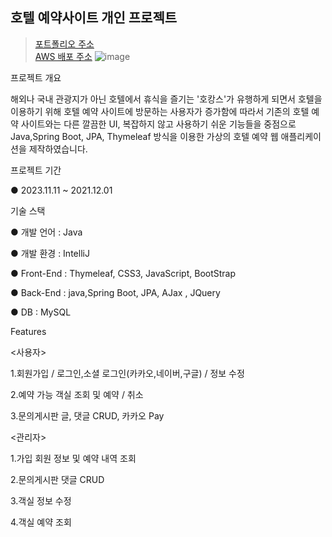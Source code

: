 ## 호텔 예약사이트 개인 프로젝트
> [포트폴리오 주소](http://naver.me/xGmo4X1C)<br/>
> [AWS 배포 주소](http://ec2-3-37-237-106.ap-northeast-2.compute.amazonaws.com:8081)
![image](https://github.com/joungkimkim/MyHotelProject/assets/148930569/43093685-b656-428c-85b8-0618ba829279)



프로젝트 개요

해외나 국내 관광지가 아닌 호텔에서 휴식을 즐기는 '호캉스'가 유행하게 되면서 호텔을 이용하기 위해 호텔 예약 사이트에 방문하는 사용자가 증가함에 따라서 기존의 호텔 예약 사이트와는 다른 깔끔한 UI, 복잡하지 않고 사용하기 쉬운 기능들을 중점으로 Java,Spring Boot, JPA, Thymeleaf 방식을 이용한 가상의 호텔 예약 웹 애플리케이션을 제작하였습니다.

 프로젝트 기간

● 2023.11.11 ~ 2021.12.01

 기술 스택

●  개발 언어 : Java 

●  개발 환경 : IntelliJ

●  Front-End : Thymeleaf, CSS3, JavaScript, BootStrap

●  Back-End : java,Spring Boot, JPA, AJax , JQuery

●  DB : MySQL

Features

<사용자>

1.회원가입 / 로그인,소셜 로그인(카카오,네이버,구글) / 정보 수정

2.예약 가능 객실 조회 및 예약 / 취소

3.문의게시판 글, 댓글 CRUD, 카카오 Pay

<관리자>

1.가입 회원 정보 및 예약 내역 조회

2.문의게시판 댓글 CRUD

3.객실 정보 수정

4.객실 예약 조회
